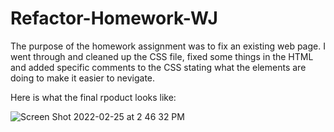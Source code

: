 # Refactor-Homework-WJ

The purpose of the homework assignment was to fix an existing web page. I went through and cleaned up the CSS file, fixed some things in the HTML and added
specific comments to the CSS stating what the elements are doing to make it easier to nevigate.

Here is what the final rpoduct looks like:

![Screen Shot 2022-02-25 at 2 46 32 PM](https://user-images.githubusercontent.com/98861520/155807499-10655f98-bc46-4938-bd71-db7933440d49.png)
